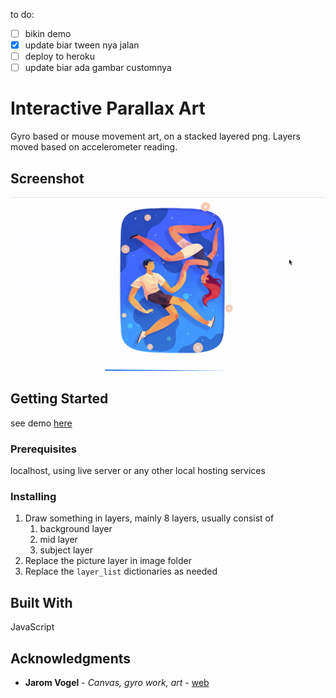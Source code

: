 to do:
- [ ] bikin demo
- [x] update biar tween nya jalan
- [ ] deploy to heroku
- [ ] update biar ada gambar customnya

# Interactive Parallax Art

Gyro based or mouse movement art, on a stacked layered png. Layers moved based on accelerometer reading.

## Screenshot

![](img/../images/demo.gif)

## Getting Started

see demo [here]()

### Prerequisites

localhost, using live server or any other local hosting services

### Installing

1. Draw something in layers, mainly 8 layers, usually consist of
   1. background layer
   2. mid layer
   3. subject layer
2. Replace the picture layer in image folder
3. Replace the `layer_list` dictionaries as needed


## Built With

JavaScript

## Acknowledgments

* **Jarom Vogel** - *Canvas, gyro work, art* - [web](https://jaromvogel.com/)
